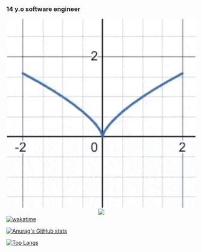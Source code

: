 ### 14 y.o software engineer
<div align=center>
<img src="https://github.com/lubaskinc0de/lubaskinc0de/blob/main/desmos-graph.gif" width=500>

<a href="https://t.me/lubaskinc0de">
            <img src="https://img.shields.io/badge/Telegram-blue?logo=Telegram&logoColor=Blue&style=for-the-badge">
</a>
</div/
    
[![wakatime](https://wakatime.com/badge/user/280c7358-d8a9-44aa-81b1-ee89e6499271.svg)](https://wakatime.com/@280c7358-d8a9-44aa-81b1-ee89e6499271)
<img src="https://komarev.com/ghpvc/?username=lubaskinc0de&style=flat-square&color=blue" alt=""/>

[![Anurag's GitHub stats](https://github-readme-stats.vercel.app/api?username=lubaskinc0de&theme=tokyonight)](https://github.com/anuraghazra/github-readme-stats)

[![Top Langs](https://github-readme-stats.vercel.app/api/top-langs/?username=lubaskinc0de&layout=compact&theme=tokyonight)](https://github.com/anuraghazra/github-readme-stats)
